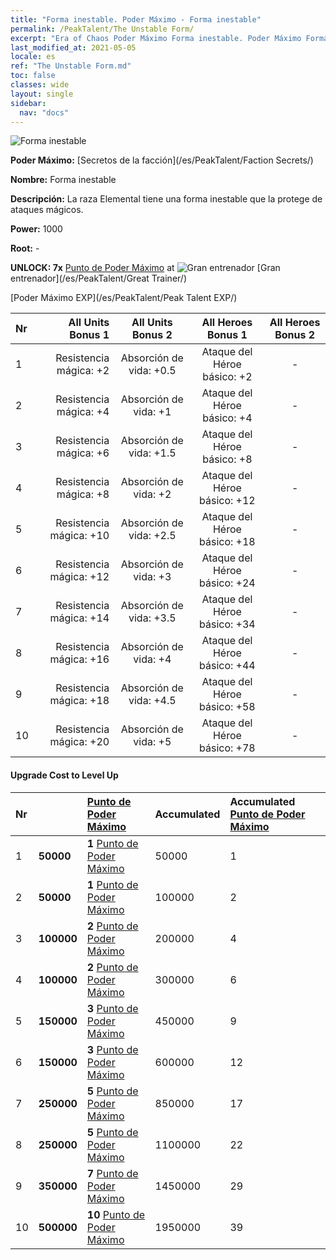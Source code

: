 ```yaml
---
title: "Forma inestable. Poder Máximo - Forma inestable"
permalink: /PeakTalent/The Unstable Form/
excerpt: "Era of Chaos Poder Máximo Forma inestable. Poder Máximo Forma inestable. Forma inestable"
last_modified_at: 2021-05-05
locale: es
ref: "The Unstable Form.md"
toc: false
classes: wide
layout: single
sidebar:
  nav: "docs"
---
```


  ![Forma inestable](/images/pt/talent_3002.png)

  **Poder Máximo:** [Secretos de la facción](/es/PeakTalent/Faction Secrets/)

  **Nombre:** Forma inestable

  **Descripción:** La raza Elemental tiene una forma inestable que la protege de ataques mágicos.

  **Power:** 1000

  **Root:** -

  **UNLOCK: 7x** [Punto de Poder Máximo](/ItemsES/con_934/) at ![Gran entrenador](/images/pt/talent_3001.png) [Gran entrenador](/es/PeakTalent/Great Trainer/)

  [Poder Máximo EXP](/es/PeakTalent/Peak Talent EXP/)

  | Nr | All Units Bonus 1 | All Units Bonus 2 | All Heroes Bonus 1 | All Heroes Bonus 2 |
  |:---|--------------:|:-------------:|:-------------:|:-------------:|
  | 1 | Resistencia mágica: +2 | Absorción de vida: +0.5 | Ataque del Héroe básico: +2 | - |
  | 2 | Resistencia mágica: +4 | Absorción de vida: +1 | Ataque del Héroe básico: +4 | - |
  | 3 | Resistencia mágica: +6 | Absorción de vida: +1.5 | Ataque del Héroe básico: +8 | - |
  | 4 | Resistencia mágica: +8 | Absorción de vida: +2 | Ataque del Héroe básico: +12 | - |
  | 5 | Resistencia mágica: +10 | Absorción de vida: +2.5 | Ataque del Héroe básico: +18 | - |
  | 6 | Resistencia mágica: +12 | Absorción de vida: +3 | Ataque del Héroe básico: +24 | - |
  | 7 | Resistencia mágica: +14 | Absorción de vida: +3.5 | Ataque del Héroe básico: +34 | - |
  | 8 | Resistencia mágica: +16 | Absorción de vida: +4 | Ataque del Héroe básico: +44 | - |
  | 9 | Resistencia mágica: +18 | Absorción de vida: +4.5 | Ataque del Héroe básico: +58 | - |
  | 10 | Resistencia mágica: +20 | Absorción de vida: +5 | Ataque del Héroe básico: +78 | - |


#### Upgrade Cost to Level Up

  | Nr | <i class="fas fa-coins"/> | [Punto de Poder Máximo](/ItemsES/con_934/) | Accumulated <i class="fas fa-coins"/> | Accumulated [Punto de Poder Máximo](/ItemsES/con_934/) |
  |:---|:--------------|:-------------|:-------------|:-------------|
  | 1 | **50000** | **1** [Punto de Poder Máximo](/ItemsES/con_934/) | 50000 | 1 |
  | 2 | **50000** | **1** [Punto de Poder Máximo](/ItemsES/con_934/) | 100000 | 2 |
  | 3 | **100000** | **2** [Punto de Poder Máximo](/ItemsES/con_934/) | 200000 | 4 |
  | 4 | **100000** | **2** [Punto de Poder Máximo](/ItemsES/con_934/) | 300000 | 6 |
  | 5 | **150000** | **3** [Punto de Poder Máximo](/ItemsES/con_934/) | 450000 | 9 |
  | 6 | **150000** | **3** [Punto de Poder Máximo](/ItemsES/con_934/) | 600000 | 12 |
  | 7 | **250000** | **5** [Punto de Poder Máximo](/ItemsES/con_934/) | 850000 | 17 |
  | 8 | **250000** | **5** [Punto de Poder Máximo](/ItemsES/con_934/) | 1100000 | 22 |
  | 9 | **350000** | **7** [Punto de Poder Máximo](/ItemsES/con_934/) | 1450000 | 29 |
  | 10 | **500000** | **10** [Punto de Poder Máximo](/ItemsES/con_934/) | 1950000 | 39 |
